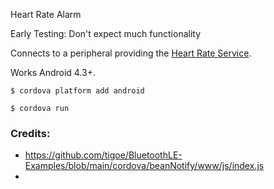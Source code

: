 Heart Rate Alarm

Early Testing: Don't expect much functionality


Connects to a peripheral providing the [Heart Rate Service](http://goo.gl/wKH3X7).

Works Android 4.3+.

    $ cordova platform add android

    $ cordova run



### Credits:
- https://github.com/tigoe/BluetoothLE-Examples/blob/main/cordova/beanNotify/www/js/index.js
- 
